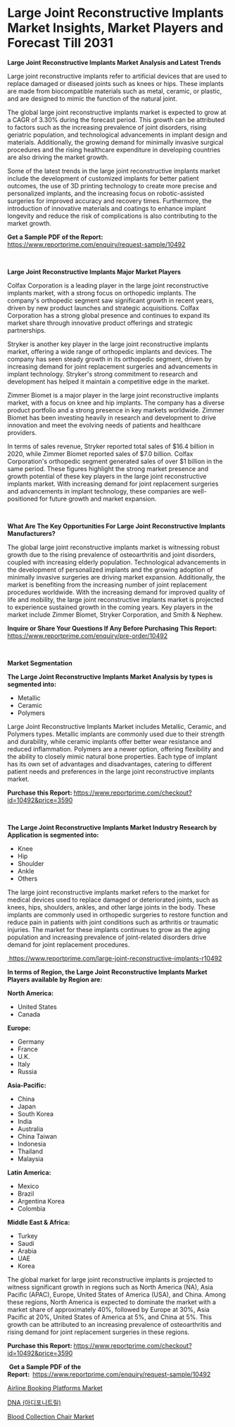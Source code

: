 <p><h1>Large Joint Reconstructive Implants Market Insights, Market Players and Forecast Till 2031</h1></p><p><strong>Large Joint Reconstructive Implants Market Analysis and Latest Trends</strong></p>
<p><p>Large joint reconstructive implants refer to artificial devices that are used to replace damaged or diseased joints such as knees or hips. These implants are made from biocompatible materials such as metal, ceramic, or plastic, and are designed to mimic the function of the natural joint.</p><p>The global large joint reconstructive implants market is expected to grow at a CAGR of 3.30% during the forecast period. This growth can be attributed to factors such as the increasing prevalence of joint disorders, rising geriatric population, and technological advancements in implant design and materials. Additionally, the growing demand for minimally invasive surgical procedures and the rising healthcare expenditure in developing countries are also driving the market growth.</p><p>Some of the latest trends in the large joint reconstructive implants market include the development of customized implants for better patient outcomes, the use of 3D printing technology to create more precise and personalized implants, and the increasing focus on robotic-assisted surgeries for improved accuracy and recovery times. Furthermore, the introduction of innovative materials and coatings to enhance implant longevity and reduce the risk of complications is also contributing to the market growth.</p></p>
<p><strong>Get a Sample PDF of the Report:&nbsp;</strong> <a href="https://www.reportprime.com/enquiry/request-sample/10492">https://www.reportprime.com/enquiry/request-sample/10492</a></p>
<p>&nbsp;</p>
<p><strong>Large Joint Reconstructive Implants Major Market Players</strong></p>
<p><p>Colfax Corporation is a leading player in the large joint reconstructive implants market, with a strong focus on orthopedic implants. The company's orthopedic segment saw significant growth in recent years, driven by new product launches and strategic acquisitions. Colfax Corporation has a strong global presence and continues to expand its market share through innovative product offerings and strategic partnerships.</p><p>Stryker is another key player in the large joint reconstructive implants market, offering a wide range of orthopedic implants and devices. The company has seen steady growth in its orthopedic segment, driven by increasing demand for joint replacement surgeries and advancements in implant technology. Stryker's strong commitment to research and development has helped it maintain a competitive edge in the market.</p><p>Zimmer Biomet is a major player in the large joint reconstructive implants market, with a focus on knee and hip implants. The company has a diverse product portfolio and a strong presence in key markets worldwide. Zimmer Biomet has been investing heavily in research and development to drive innovation and meet the evolving needs of patients and healthcare providers.</p><p>In terms of sales revenue, Stryker reported total sales of $16.4 billion in 2020, while Zimmer Biomet reported sales of $7.0 billion. Colfax Corporation's orthopedic segment generated sales of over $1 billion in the same period. These figures highlight the strong market presence and growth potential of these key players in the large joint reconstructive implants market. With increasing demand for joint replacement surgeries and advancements in implant technology, these companies are well-positioned for future growth and market expansion.</p></p>
<p>&nbsp;</p>
<p><strong>What Are The Key Opportunities For Large Joint Reconstructive Implants Manufacturers?</strong></p>
<p><p>The global large joint reconstructive implants market is witnessing robust growth due to the rising prevalence of osteoarthritis and joint disorders, coupled with increasing elderly population. Technological advancements in the development of personalized implants and the growing adoption of minimally invasive surgeries are driving market expansion. Additionally, the market is benefiting from the increasing number of joint replacement procedures worldwide. With the increasing demand for improved quality of life and mobility, the large joint reconstructive implants market is projected to experience sustained growth in the coming years. Key players in the market include Zimmer Biomet, Stryker Corporation, and Smith & Nephew.</p></p>
<p><strong>Inquire or Share Your Questions If Any Before Purchasing This Report:</strong> <a href="https://www.reportprime.com/enquiry/pre-order/10492">https://www.reportprime.com/enquiry/pre-order/10492</a></p>
<p>&nbsp;</p>
<p><strong>Market Segmentation</strong></p>
<p><strong>The Large Joint Reconstructive Implants Market Analysis by types is segmented into:</strong></p>
<p><ul><li>Metallic</li><li>Ceramic</li><li>Polymers</li></ul></p>
<p><p>Large Joint Reconstructive Implants Market includes Metallic, Ceramic, and Polymers types. Metallic implants are commonly used due to their strength and durability, while ceramic implants offer better wear resistance and reduced inflammation. Polymers are a newer option, offering flexibility and the ability to closely mimic natural bone properties. Each type of implant has its own set of advantages and disadvantages, catering to different patient needs and preferences in the large joint reconstructive implants market.</p></p>
<p><strong>Purchase this Report:&nbsp;</strong><a href="https://www.reportprime.com/checkout?id=10492&price=3590">https://www.reportprime.com/checkout?id=10492&price=3590</a></p>
<p>&nbsp;</p>
<p><strong>The Large Joint Reconstructive Implants Market Industry Research by Application is segmented into:</strong></p>
<p><ul><li>Knee</li><li>Hip</li><li>Shoulder</li><li>Ankle</li><li>Others</li></ul></p>
<p><p>The large joint reconstructive implants market refers to the market for medical devices used to replace damaged or deteriorated joints, such as knees, hips, shoulders, ankles, and other large joints in the body. These implants are commonly used in orthopedic surgeries to restore function and reduce pain in patients with joint conditions such as arthritis or traumatic injuries. The market for these implants continues to grow as the aging population and increasing prevalence of joint-related disorders drive demand for joint replacement procedures.</p></p>
<p><a href="https://www.reportprime.com/large-joint-reconstructive-implants-r10492">&nbsp;https://www.reportprime.com/large-joint-reconstructive-implants-r10492</a></p>
<p><strong>In terms of Region, the Large Joint Reconstructive Implants Market Players available by Region are:</strong></p>
<p>
    <p> <strong> North America: </strong>
        <ul>
            <li>United States</li>
            <li>Canada</li>
        </ul>
        </p> 
    <p> <strong> Europe: </strong>
        <ul>
            <li>Germany</li>
            <li>France</li>
            <li>U.K.</li>
            <li>Italy</li>
            <li>Russia</li>
        </ul>
        </p> 
    <p> <strong> Asia-Pacific: </strong>
        <ul>
            <li>China</li>
            <li>Japan</li>
            <li>South Korea</li>
            <li>India</li>
            <li>Australia</li>
            <li>China Taiwan</li>
            <li>Indonesia</li>
            <li>Thailand</li>
            <li>Malaysia</li>
        </ul>
        </p> 
    <p> <strong> Latin America: </strong>
        <ul>
            <li>Mexico</li>
            <li>Brazil</li>
            <li>Argentina Korea</li>
            <li>Colombia</li>
        </ul>
        </p> 
    <p> <strong> Middle East & Africa: </strong>
        <ul>
            <li>Turkey</li>
            <li>Saudi</li>
            <li>Arabia</li>
            <li>UAE</li>
            <li>Korea</li>
        </ul>
    </p>
    </p>
<p><p>The global market for large joint reconstructive implants is projected to witness significant growth in regions such as North America (NA), Asia Pacific (APAC), Europe, United States of America (USA), and China. Among these regions, North America is expected to dominate the market with a market share of approximately 40%, followed by Europe at 30%, Asia Pacific at 20%, United States of America at 5%, and China at 5%. This growth can be attributed to an increasing prevalence of osteoarthritis and rising demand for joint replacement surgeries in these regions.</p></p>
<p><strong>Purchase this Report: </strong><a href="https://www.reportprime.com/checkout?id=10492&price=3590">https://www.reportprime.com/checkout?id=10492&price=3590</a></p>
<p>&nbsp;<strong>Get a Sample PDF of the Report:&nbsp;&nbsp;</strong><a href="https://www.reportprime.com/enquiry/request-sample/10492">https://www.reportprime.com/enquiry/request-sample/10492</a></p>
<p><strong></strong></p>
<p><p><a href="https://view.publitas.com/reportprime-1/airline-booking-platforms-market-global-market-share-and-ranking-overall-sales-and-demand-forecast-2024-2031/">Airline Booking Platforms Market</a></p><p><a href="https://github.com/vdhdwjyp90142/Market-Research-Report-List-3/blob/main/4552659122174.md">DNA (아디포니트릴)</a></p><p><a href="https://github.com/whpnbwim9/Market-Research-Report-List-1/blob/main/blood-collection-chair-market.md">Blood Collection Chair Market</a></p></p>